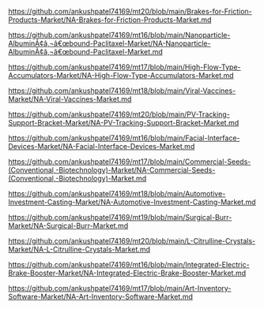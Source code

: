 <p><a href="https://github.com/ankushpatel74169/mt20/blob/main/Brakes-for-Friction-Products-Market/NA-Brakes-for-Friction-Products-Market.md">https://github.com/ankushpatel74169/mt20/blob/main/Brakes-for-Friction-Products-Market/NA-Brakes-for-Friction-Products-Market.md</a></p><p><a href="https://github.com/ankushpatel74169/mt16/blob/main/Nanoparticle-AlbuminÃ¢â‚¬â€œbound-Paclitaxel-Market/NA-Nanoparticle-AlbuminÃ¢â‚¬â€œbound-Paclitaxel-Market.md">https://github.com/ankushpatel74169/mt16/blob/main/Nanoparticle-AlbuminÃ¢â‚¬â€œbound-Paclitaxel-Market/NA-Nanoparticle-AlbuminÃ¢â‚¬â€œbound-Paclitaxel-Market.md</a></p><p><a href="https://github.com/ankushpatel74169/mt17/blob/main/High-Flow-Type-Accumulators-Market/NA-High-Flow-Type-Accumulators-Market.md">https://github.com/ankushpatel74169/mt17/blob/main/High-Flow-Type-Accumulators-Market/NA-High-Flow-Type-Accumulators-Market.md</a></p><p><a href="https://github.com/ankushpatel74169/mt18/blob/main/Viral-Vaccines-Market/NA-Viral-Vaccines-Market.md">https://github.com/ankushpatel74169/mt18/blob/main/Viral-Vaccines-Market/NA-Viral-Vaccines-Market.md</a></p><p><a href="https://github.com/ankushpatel74169/mt20/blob/main/PV-Tracking-Support-Bracket-Market/NA-PV-Tracking-Support-Bracket-Market.md">https://github.com/ankushpatel74169/mt20/blob/main/PV-Tracking-Support-Bracket-Market/NA-PV-Tracking-Support-Bracket-Market.md</a></p><p><a href="https://github.com/ankushpatel74169/mt16/blob/main/Facial-Interface-Devices-Market/NA-Facial-Interface-Devices-Market.md">https://github.com/ankushpatel74169/mt16/blob/main/Facial-Interface-Devices-Market/NA-Facial-Interface-Devices-Market.md</a></p><p><a href="https://github.com/ankushpatel74169/mt17/blob/main/Commercial-Seeds-(Conventional,-Biotechnology)-Market/NA-Commercial-Seeds-(Conventional,-Biotechnology)-Market.md">https://github.com/ankushpatel74169/mt17/blob/main/Commercial-Seeds-(Conventional,-Biotechnology)-Market/NA-Commercial-Seeds-(Conventional,-Biotechnology)-Market.md</a></p><p><a href="https://github.com/ankushpatel74169/mt18/blob/main/Automotive-Investment-Casting-Market/NA-Automotive-Investment-Casting-Market.md">https://github.com/ankushpatel74169/mt18/blob/main/Automotive-Investment-Casting-Market/NA-Automotive-Investment-Casting-Market.md</a></p><p><a href="https://github.com/ankushpatel74169/mt19/blob/main/Surgical-Burr-Market/NA-Surgical-Burr-Market.md">https://github.com/ankushpatel74169/mt19/blob/main/Surgical-Burr-Market/NA-Surgical-Burr-Market.md</a></p><p><a href="https://github.com/ankushpatel74169/mt20/blob/main/L-Citrulline-Crystals-Market/NA-L-Citrulline-Crystals-Market.md">https://github.com/ankushpatel74169/mt20/blob/main/L-Citrulline-Crystals-Market/NA-L-Citrulline-Crystals-Market.md</a></p><p><a href="https://github.com/ankushpatel74169/mt16/blob/main/Integrated-Electric-Brake-Booster-Market/NA-Integrated-Electric-Brake-Booster-Market.md">https://github.com/ankushpatel74169/mt16/blob/main/Integrated-Electric-Brake-Booster-Market/NA-Integrated-Electric-Brake-Booster-Market.md</a></p><p><a href="https://github.com/ankushpatel74169/mt17/blob/main/Art-Inventory-Software-Market/NA-Art-Inventory-Software-Market.md">https://github.com/ankushpatel74169/mt17/blob/main/Art-Inventory-Software-Market/NA-Art-Inventory-Software-Market.md</a></p>
